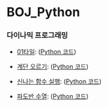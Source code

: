 # BOJ_Python

### 다이나믹 프로그래밍
- [01타일][bojlink]: ([Python 코드][codelink])

[bojlink]: https://www.acmicpc.net/problem/1904
[codelink]: https://github.com/soyeonii/BOJ_Python/blob/main/1904.py

- [계단 오르기][bojlink]: ([Python 코드][codelink])

[bojlink]: https://www.acmicpc.net/problem/2579
[codelink]: https://github.com/soyeonii/BOJ_Python/blob/main/2579.py

- [신나는 함수 실행][bojlink]: ([Python 코드][codelink])

[bojlink]: https://www.acmicpc.net/problem/9184
[codelink]: https://github.com/soyeonii/BOJ_Python/blob/main/9184.py


- [파도반 수열][bojlink]: ([Python 코드][codelink])

[bojlink]: https://www.acmicpc.net/problem/9461
[codelink]: https://github.com/soyeonii/BOJ_Python/blob/main/9461.py
